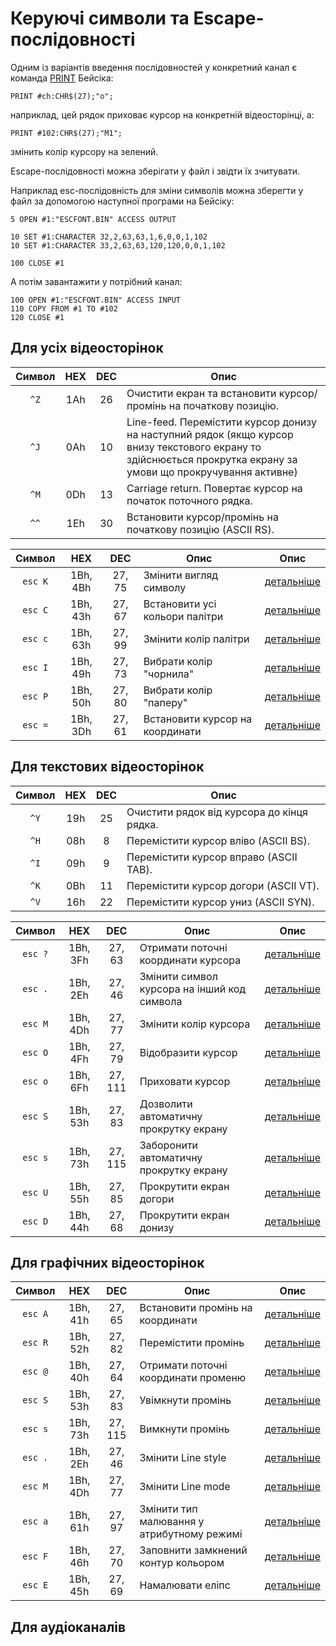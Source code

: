 # Керуючі символи та Escape-послідовності

Одним із варіантів введення послідовностей у конкретний канал є команда [PRINT](../is-basic_man-en/man_cs-print.md) Бейсіка:  
```
PRINT #ch:CHR$(27);"o";
```
наприклад, цей рядок приховає курсор на конкретній відеосторінці, а:
```
PRINT #102:CHR$(27);"M1";
```
змінить колір курсору на зелений.

Escape-послідовності можна зберігати у файл і звідти їх зчитувати.

Наприклад esc-послідовність для зміни символів можна зберегти у файл за допомогою наступної програми на Бейсіку:
```
5 OPEN #1:"ESCFONT.BIN" ACCESS OUTPUT

10 SET #1:CHARACTER 32,2,63,63,1,6,0,0,1,102
10 SET #1:CHARACTER 33,2,63,63,120,120,0,0,1,102

100 CLOSE #1
```

А потім завантажити у потрібний канал:
```
100 OPEN #1:"ESCFONT.BIN" ACCESS INPUT
110 COPY FROM #1 TO #102
120 CLOSE #1
```

## Для усіх відеосторінок

| Символ | HEX | DEC | Опис                                                                                                                                                             |
|:------:|:---:|:---:| ---------------------------------------------------------------------------------------------------------------------------------------------------------------- |
|  `^Z`  | 1Ah | 26  | Очистити екран та встановити курсор/промінь на початкову позицію.                                                                                                |
|  `^J`  | 0Ah | 10  | Line-feed. Перемістити курсор донизу на наступний рядок (якщо курсор внизу текстового екрану то здійснюється прокрутка екрану за умови що прокручування активне) |
|  `^M`  | 0Dh | 13  | Carriage return. Повертає курсор на початок поточного рядка.                                                                                                     |
|  `^^`  | 1Eh | 30  | Встановити курсор/промінь на початкову позицію (ASCII RS).                                                                                                                                                                 |

| Символ  |   HEX   |  DEC  | Опис                            | Опис                          |
|:-------:|:-------:|:-----:| ------------------------------- | ----------------------------- |
| `esc K` | 1Bh, 4Bh | 27, 75 | Змінити вигляд символу          | [детальніше](esc-seq/1b4b-video.md) |
| `esc С` | 1Bh, 43h | 27, 67 | Встановити усі кольори палітри  | [детальніше](esc-seq/1b43-video.md) |
| `esc с` | 1Bh, 63h | 27, 99 | Змінити колір палітри           | [детальніше](esc-seq/1b63-video.md) |
| `esc I` | 1Bh, 49h | 27, 73 | Вибрати колір "чорнила"          | [детальніше](esc-seq/1b49-video.md) |
| `esc P` | 1Bh, 50h | 27, 80 | Вибрати колір "паперу"          | [детальніше](esc-seq/1b50-video.md) |
| `esc =` | 1Bh, 3Dh | 27, 61 | Встановити курсор на координати | [детальніше](esc-seq/1b3d-video.md) |

## Для текстових відеосторінок

| Символ | HEX | DEC | Опис                                       |
|:------:|:---:|:---:| ------------------------------------------ |
|  `^Y`  | 19h | 25  | Очистити рядок від курсора до кінця рядка. |
|  `^H`  | 08h |  8  | Перемістити курсор вліво (ASCII BS).       |
|  `^I`  | 09h |  9  | Перемістити курсор вправо (ASCII TAB).     |
|  `^K`  | 0Bh | 11  | Перемістити курсор догори (ASCII VT).      |
|  `^V`  | 16h | 22  | Перемістити курсор униз (ASCII SYN).       |

| Символ  |   HEX   |  DEC   | Опис                                        | Опис                          |
|:-------:|:-------:|:------:| ------------------------------------------- | ----------------------------- |
| `esc ?` | 1Bh, 3Fh | 27, 63  | Отримати поточні координати курсора         | [детальніше](esc-seq/1b3f-video-text.md) |
| `esc .` | 1Bh, 2Eh | 27, 46  | Змінити символ курсора на інший код символа | [детальніше](esc-seq/1b2e-video-text.md) |
| `esc M` | 1Bh, 4Dh | 27, 77  | Змінити колір курсора                       | [детальніше](esc-seq/1b4d-video-text.md) |
| `esc O` | 1Bh, 4Fh | 27, 79  | Відобразити курсор                          | [детальніше](esc-seq/1b4f-video-text.md) |
| `esc o` | 1Bh, 6Fh | 27, 111 | Приховати курсор                            | [детальніше](esc-seq/1b6f-video-text.md) |
| `esc S` | 1Bh, 53h | 27, 83  | Дозволити автоматичну прокрутку екрану      | [детальніше](esc-seq/1b53-video-text.md) |
| `esc s` | 1Bh, 73h | 27, 115 | Заборонити автоматичну прокрутку екрану     | [детальніше](esc-seq/1b73-video-text.md) |
| `esc U` | 1Bh, 55h | 27, 85  | Прокрутити екран догори                     | [детальніше](esc-seq/1b55-video-text.md) |
| `esc D` | 1Bh, 44h | 27, 68  | Прокрутити екран донизу                     | [детальніше](esc-seq/1b44-video-text.md) |

## Для графічних відеосторінок

| Символ  |   HEX   |  DEC   | Опис                                       | Опис                          |
|:-------:|:-------:|:------:| ------------------------------------------ | ----------------------------- |
| `esc A` | 1Bh, 41h | 27, 65  | Встановити промінь на координати           | [детальніше](esc-seq/1b41-video-graph.md) |
| `esc R` | 1Bh, 52h | 27, 82  | Перемістити промінь                        | [детальніше](esc-seq/1b52-video-graph.md) |
| `esc @` | 1Bh, 40h | 27, 64  | Отримати поточні координати променю        | [детальніше](esc-seq/1b40-video-graph.md) |
| `esc S` | 1Bh, 53h | 27, 83  | Увімкнути промінь                          | [детальніше](esc-seq/1b53-video-graph.md) |
| `esc s` | 1Bh, 73h | 27, 115 | Вимкнути промінь                           | [детальніше](esc-seq/1b73-video-graph.md) |
| `esc .` | 1Bh, 2Eh | 27, 46  | Змінити Line style                         | [детальніше](esc-seq/1b2e-video-graph.md) |
| `esc M` | 1Bh, 4Dh | 27, 77  | Змінити Line mode                          | [детальніше](esc-seq/1b4d-video-graph.md) |
| `esc a` | 1Bh, 61h | 27, 97  | Змінити тип малювання у атрибутному режимі | [детальніше](esc-seq/1b61-video-graph.md) |
| `esc F` | 1Bh, 46h | 27, 70  | Заповнити замкнений контур кольором        | [детальніше](esc-seq/1b46-video-graph.md) |
| `esc E` | 1Bh, 45h | 27, 69  | Намалювати еліпс                           | [детальніше](esc-seq/1b45-video-graph.md) |

## Для аудіоканалів




